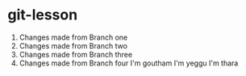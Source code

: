 # git-lesson

1. Changes made from Branch one
2. Changes made from Branch two
3. Changes made from Branch three
4. Changes made from Branch four
I'm goutham
I'm yeggu
I'm thara